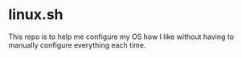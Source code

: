 # linux.sh
This repo is to help me configure my OS how I like without having to manually configure everything each time.
